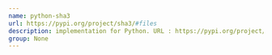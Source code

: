 ```yaml
---
name: python-sha3
url: https://pypi.org/project/sha3/#files
description: implementation for Python. URL : https://pypi.org/project/sha3/#files Groups : None
group: None
---
```

